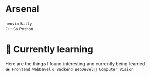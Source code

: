 # Arsenal
`neovim` `kitty` <br>
`C++` `Go` `Python` 

# 🌱 Currently learning
Here are the things I found interesting and currently being learned <br/>
`🖼️ Frontend WebDevel` `⚙️ Backend WebDevel` `👀 Computer Vision`

